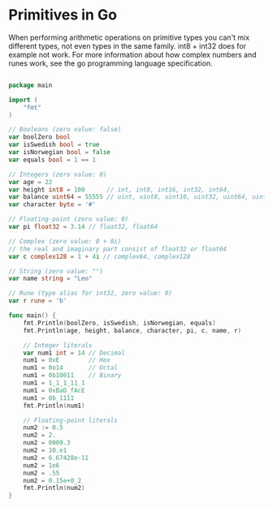 # Primitives in Go

When performing arithmetic operations on primitive types you can't mix different types, not even types in the same family. int8 + int32 does for example not work. For more information about how complex numbers and runes work, see the go programming language specification.

```go

package main

import (
	"fmt"
)

// Booleans (zero value: false)
var boolZero bool
var isSwedish bool = true
var isNorwegian bool = false
var equals bool = 1 == 1

// Integers (zero value: 0)
var age = 22
var height int8 = 100      // int, int8, int16, int32, int64,
var balance uint64 = 55555 // uint, uint8, uint16, uint32, uint64, uintptr (rarely used), byte (alias for uint8)
var character byte = '#'

// Floating-point (zero value: 0)
var pi float32 = 3.14 // float32, float64

// Complex (zero value: 0 + 0i)
// the real and imaginary part consist of float32 or float64
var c complex128 = 1 + 4i // complex64, complex128

// String (zero value: "")
var name string = "Leo"

// Rune (type alias for int32, zero value: 0)
var r rune = 'b'

func main() {
	fmt.Println(boolZero, isSwedish, isNorwegian, equals)
	fmt.Println(age, height, balance, character, pi, c, name, r)

	// Integer literals
	var num1 int = 14 // Decimal
	num1 = 0xE        // Hex
	num1 = 0o14       // Octal
	num1 = 0b10011    // Binary
	num1 = 1_1_1_11_1
	num1 = 0xBaD_fAcE
	num1 = 0b_1111
	fmt.Println(num1)

	// Floating-point literals
	num2 := 0.5
	num2 = 2.
	num2 = 0009.3
	num2 = 10.e1
	num2 = 6.67428e-11
	num2 = 1e6
	num2 = .55
	num2 = 0.15e+0_2
	fmt.Println(num2)
}

```
